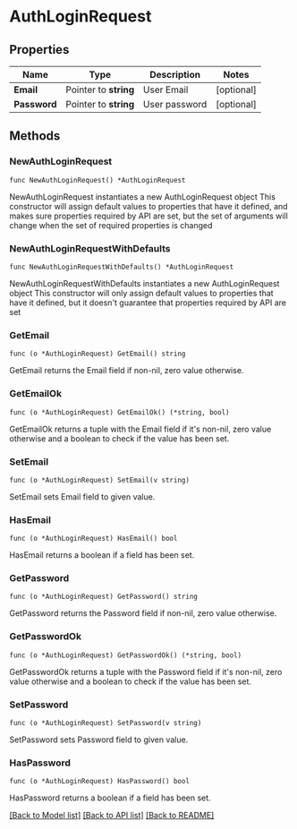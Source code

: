 # AuthLoginRequest

## Properties

Name | Type | Description | Notes
------------ | ------------- | ------------- | -------------
**Email** | Pointer to **string** | User Email | [optional] 
**Password** | Pointer to **string** | User password | [optional] 

## Methods

### NewAuthLoginRequest

`func NewAuthLoginRequest() *AuthLoginRequest`

NewAuthLoginRequest instantiates a new AuthLoginRequest object
This constructor will assign default values to properties that have it defined,
and makes sure properties required by API are set, but the set of arguments
will change when the set of required properties is changed

### NewAuthLoginRequestWithDefaults

`func NewAuthLoginRequestWithDefaults() *AuthLoginRequest`

NewAuthLoginRequestWithDefaults instantiates a new AuthLoginRequest object
This constructor will only assign default values to properties that have it defined,
but it doesn't guarantee that properties required by API are set

### GetEmail

`func (o *AuthLoginRequest) GetEmail() string`

GetEmail returns the Email field if non-nil, zero value otherwise.

### GetEmailOk

`func (o *AuthLoginRequest) GetEmailOk() (*string, bool)`

GetEmailOk returns a tuple with the Email field if it's non-nil, zero value otherwise
and a boolean to check if the value has been set.

### SetEmail

`func (o *AuthLoginRequest) SetEmail(v string)`

SetEmail sets Email field to given value.

### HasEmail

`func (o *AuthLoginRequest) HasEmail() bool`

HasEmail returns a boolean if a field has been set.

### GetPassword

`func (o *AuthLoginRequest) GetPassword() string`

GetPassword returns the Password field if non-nil, zero value otherwise.

### GetPasswordOk

`func (o *AuthLoginRequest) GetPasswordOk() (*string, bool)`

GetPasswordOk returns a tuple with the Password field if it's non-nil, zero value otherwise
and a boolean to check if the value has been set.

### SetPassword

`func (o *AuthLoginRequest) SetPassword(v string)`

SetPassword sets Password field to given value.

### HasPassword

`func (o *AuthLoginRequest) HasPassword() bool`

HasPassword returns a boolean if a field has been set.


[[Back to Model list]](../README.md#documentation-for-models) [[Back to API list]](../README.md#documentation-for-api-endpoints) [[Back to README]](../README.md)


